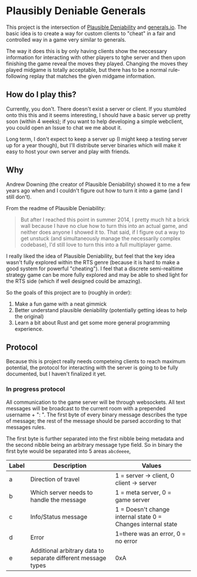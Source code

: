 # Plausibly Deniable Generals

This project is the intersection of [Plausible Deniability](https://github.com/ad510/plausible-deniability) and [generals.io](https://generals.io). The basic idea is to create a way for custom clients to "cheat" in a fair and controlled way in a game very similar to generals.

The way it does this is by only having clients show the neccessary information for interacting with other players to tghe server and then upon finishing the game reveal the moves they played. Changing the moves they played midgame is totally acceptable, but there has to be a normal rule-following replay that matches the given midgame information.

## How do I play this?

Currently, you don't. There doesn't exist a server or client. If you stumbled onto this this and it seems interesting, I should have a basic server up pretty soon (within 4 weeks); if you want to help developing a simple webclient, you could open an Issue to chat we me about it. 

Long term, I don't expect to keep a server up (I might keep a testing server up for a year though), but I'll distribute server binaries which will make it easy to host your own server and play with friends.

## Why
Andrew Downing (the creator of Plausible Deniability) showed it to me a few years ago when and I couldn't figure out how to turn it into a game (and I still don't). 

From the readme of Plausible Deniability:
> But after I reached this point in summer 2014, I pretty much hit a brick wall because I have no clue how to turn this into an actual game, and neither does anyone I showed it to. That said, if I figure out a way to get unstuck (and simultaneously manage the necessarily complex codebase), I'd still love to turn this into a full multiplayer game. 

I really liked the idea of Plausible Deniability, but feel that the key idea wasn't fully explored within the RTS genre (because it is hard to make a good system for powerful "cheating"). I feel that a discrete semi-realtime strategy game can be more fully explored and may be able to shed light for the RTS side (which if well designed could be amazing).

So the goals of this project are to (roughly in order):
1. Make a fun game with a neat gimmick
2. Better understand plausible deniability (potentially getting ideas to help the original) 
3. Learn a bit about Rust and get some more general programming experience.
 
## Protocol

Because this is project really needs competeing clients to reach maximum potential, the protocol for interacting with the server is going to be fully documented, but I haven't finalized it yet.

### In progress protocol

All communication to the game server will be through websockets. All text messages will be broadcast to the current room with a prepended username + ": ". The first byte of every binary message describes the type of message; the rest of the message should be parsed according to that messages rules. 

The first byte is further separated into the first nibble being metadata and the second nibble being an arbitrary message type field.
So in binary the first byte would be separated into 5 areas `abcdeeee`,

|Label|Description|Values|
|-----|-----------|------|
|a|Direction of travel | 1 = server -> client, 0 client -> server|
|b|Which server needs to handle the message | 1 = meta server, 0 = game server|
|c|Info/Status message | 1 = Doesn't change internal state 0 = Changes internal state|
|d|Error| 1=there was an error, 0 = no error|
|e|Additional arbitrary data to separate different message types | 0xA |




